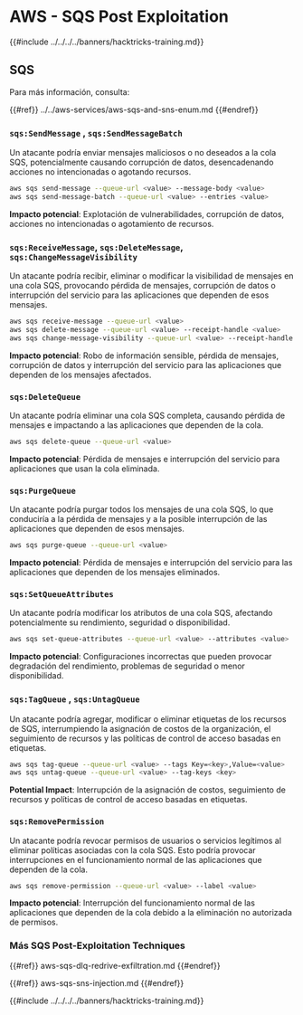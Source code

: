 # AWS - SQS Post Exploitation

{{#include ../../../../banners/hacktricks-training.md}}

## SQS

Para más información, consulta:

{{#ref}}
../../aws-services/aws-sqs-and-sns-enum.md
{{#endref}}

### `sqs:SendMessage` , `sqs:SendMessageBatch`

Un atacante podría enviar mensajes maliciosos o no deseados a la cola SQS, potencialmente causando corrupción de datos, desencadenando acciones no intencionadas o agotando recursos.
```bash
aws sqs send-message --queue-url <value> --message-body <value>
aws sqs send-message-batch --queue-url <value> --entries <value>
```
**Impacto potencial**: Explotación de vulnerabilidades, corrupción de datos, acciones no intencionadas o agotamiento de recursos.

### `sqs:ReceiveMessage`, `sqs:DeleteMessage`, `sqs:ChangeMessageVisibility`

Un atacante podría recibir, eliminar o modificar la visibilidad de mensajes en una cola SQS, provocando pérdida de mensajes, corrupción de datos o interrupción del servicio para las aplicaciones que dependen de esos mensajes.
```bash
aws sqs receive-message --queue-url <value>
aws sqs delete-message --queue-url <value> --receipt-handle <value>
aws sqs change-message-visibility --queue-url <value> --receipt-handle <value> --visibility-timeout <value>
```
**Impacto potencial**: Robo de información sensible, pérdida de mensajes, corrupción de datos y interrupción del servicio para las aplicaciones que dependen de los mensajes afectados.

### `sqs:DeleteQueue`

Un atacante podría eliminar una cola SQS completa, causando pérdida de mensajes e impactando a las aplicaciones que dependen de la cola.
```bash
aws sqs delete-queue --queue-url <value>
```
**Impacto potencial**: Pérdida de mensajes e interrupción del servicio para aplicaciones que usan la cola eliminada.

### `sqs:PurgeQueue`

Un atacante podría purgar todos los mensajes de una cola SQS, lo que conduciría a la pérdida de mensajes y a la posible interrupción de las aplicaciones que dependen de esos mensajes.
```bash
aws sqs purge-queue --queue-url <value>
```
**Impacto potencial**: Pérdida de mensajes e interrupción del servicio para las aplicaciones que dependen de los mensajes eliminados.

### `sqs:SetQueueAttributes`

Un atacante podría modificar los atributos de una cola SQS, afectando potencialmente su rendimiento, seguridad o disponibilidad.
```bash
aws sqs set-queue-attributes --queue-url <value> --attributes <value>
```
**Impacto potencial**: Configuraciones incorrectas que pueden provocar degradación del rendimiento, problemas de seguridad o menor disponibilidad.

### `sqs:TagQueue` , `sqs:UntagQueue`

Un atacante podría agregar, modificar o eliminar etiquetas de los recursos de SQS, interrumpiendo la asignación de costos de la organización, el seguimiento de recursos y las políticas de control de acceso basadas en etiquetas.
```bash
aws sqs tag-queue --queue-url <value> --tags Key=<key>,Value=<value>
aws sqs untag-queue --queue-url <value> --tag-keys <key>
```
**Potential Impact**: Interrupción de la asignación de costos, seguimiento de recursos y políticas de control de acceso basadas en etiquetas.

### `sqs:RemovePermission`

Un atacante podría revocar permisos de usuarios o servicios legítimos al eliminar políticas asociadas con la cola SQS. Esto podría provocar interrupciones en el funcionamiento normal de las aplicaciones que dependen de la cola.
```bash
aws sqs remove-permission --queue-url <value> --label <value>
```
**Impacto potencial**: Interrupción del funcionamiento normal de las aplicaciones que dependen de la cola debido a la eliminación no autorizada de permisos.

### Más SQS Post-Exploitation Techniques

{{#ref}}
aws-sqs-dlq-redrive-exfiltration.md
{{#endref}}

{{#ref}}
aws-sqs-sns-injection.md
{{#endref}}

{{#include ../../../../banners/hacktricks-training.md}}
